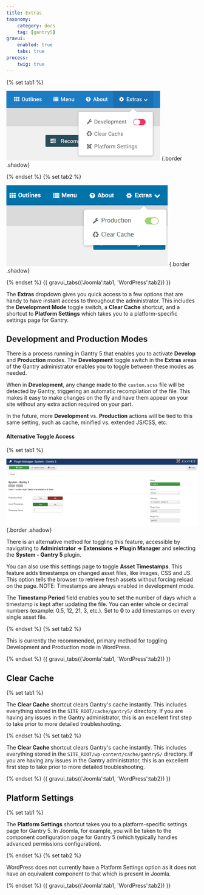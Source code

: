```yaml
---
title: Extras
taxonomy:
    category: docs
    tag: [gantry5]
gravui:
    enabled: true
    tabs: true
process:
    twig: true
---
```


{% set tab1 %}

![Extras](devprod.png) {.border .shadow}

{% endset %}
{% set tab2 %}

![Production](wp_production.png) {.border .shadow}

{% endset %}
{{ gravui_tabs({'Joomla':tab1, 'WordPress':tab2}) }}


The **Extras** dropdown gives you quick access to a few options that are handy to have instant access to throughout the administrator. This includes the **Development Mode** toggle switch, a **Clear Cache** shortcut, and a shortcut to **Platform Settings** which takes you to a platform-specific settings page for Gantry.

## Development and Production Modes

There is a process running in Gantry 5 that enables you to activate **Develop** and **Production** modes. The **Development** toggle switch in the **Extras** areas of the Gantry administrator enables you to toggle between these modes as needed.

When in **Development**, any change made to the `custom.scss` file will be detected by Gantry, triggering an automatic recompilation of the file. This makes it easy to make changes on the fly and have them appear on your site without any extra action required on your part.

In the future, more **Development** vs. **Production** actions will be tied to this same setting, such as cache, minified vs. extended JS/CSS, etc.

#### Alternative Toggle Access
 
{% set tab1 %}

![Production](production.png) {.border .shadow}

There is an alternative method for toggling this feature, accessible by navigating to **Administrator → Extensions → Plugin Manager** and selecting the **System - Gantry 5** plugin.

You can also use this settings page to toggle **Asset Timestamps**. This feature adds timestamps on changed asset files, like images, CSS and JS. This option tells the browser to retrieve fresh assets without forcing reload on the page. NOTE: Timestamps are always enabled in development mode.

The **Timestamp Period** field enables you to set the number of days which a timestamp is kept after updating the file. You can enter whole or decimal numbers (example: 0.5, 12, 21, 3, etc.). Set to **0** to add timestamps on every single asset file.

{% endset %}
{% set tab2 %}

This is currently the recommended, primary method for toggling Development and Production mode in WordPress.

{% endset %}
{{ gravui_tabs({'Joomla':tab1, 'WordPress':tab2}) }}

## Clear Cache

{% set tab1 %}

The **Clear Cache** shortcut clears Gantry's cache instantly. This includes everything stored in the `SITE_ROOT/cache/gantry5/` directory. If you are having any issues in the Gantry administrator, this is an excellent first step to take prior to more detailed troubleshooting.

{% endset %}
{% set tab2 %}

The **Clear Cache** shortcut clears Gantry's cache instantly. This includes everything stored in the `SITE_ROOT/wp-content/cache/gantry5/` directory. If you are having any issues in the Gantry administrator, this is an excellent first step to take prior to more detailed troubleshooting.

{% endset %}
{{ gravui_tabs({'Joomla':tab1, 'WordPress':tab2}) }}

## Platform Settings

{% set tab1 %}

The **Platform Settings** shortcut takes you to a platform-specific settings page for Gantry 5. In Joomla, for example, you will be taken to the component configuration page for Gantry 5 (which typically handles advanced permissions configuration).

{% endset %}
{% set tab2 %}

WordPress does not currently have a Platform Settings option as it does not have an equivalent component to that which is present in Joomla.

{% endset %}
{{ gravui_tabs({'Joomla':tab1, 'WordPress':tab2}) }}

